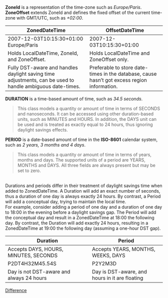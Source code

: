 **ZoneId** is a representation of the time-zone such as *Europe/Paris*.
**ZoneOffset** extends ZoneId and defines the fixed offset of the current time-zone with GMT/UTC, such as *+02:00*.

| ZonedDateTime                                                                                             | OffsetDateTime                                                                              |
| --------------------------------------------------------------------------------------------------------- | ------------------------------------------------------------------------------------------- |
| 2007-12-03T10:15:30+01:00 Europe/Paris                                                                    | 2007-12-03T10:15:30+01:00                                                                   |
| Holds LocalDateTime, ZoneId, and ZoneOffset.                                                              | Holds LocalDateTime and ZoneOffset only.                                                    |
| Fully DST-aware and handles daylight saving time adjustments, can be used to handle ambiguous date-times. | Preferable to store date-times in the database, cause hasn’t got excess region information. |
**DURATION** is a time-based amount of time, such as *34.5 seconds*.
>This class models a quantity or amount of time in terms of SECONDS and nanoseconds. It can be accessed using other duration-based units, such as MINUTES and HOURS. In addition, the DAYS unit can be used and is treated as exactly equal to 24 hours, thus ignoring daylight savings effects.

**PERIOD** is a date-based amount of time in the **ISO-8601** calendar system, such as *2 years, 3 months and 4 days*.
>This class models a quantity or amount of time in terms of years, months and days. The supported units of a period are YEARS, MONTHS and DAYS. All three fields are always present but may be set to zero.

<br>Durations and periods differ in their treatment of daylight savings time when added to ZonedDateTime. A Duration will add an exact number of seconds, thus a duration of one day is always exactly 24 hours. By contrast, a Period will add a conceptual day, trying to maintain the local time.<br>
For example, consider adding a period of one day and a duration of one day to 18:00 in the evening before a daylight savings gap. The Period will add the conceptual day and result in a ZonedDateTime at 18:00 the following day. By contrast, the Duration will add exactly 24 hours, resulting in a ZonedDateTime at 19:00 the following day (assuming a one-hour DST gap).

| Duration                                 | Period                                         |
| ---------------------------------------- | ---------------------------------------------- |
| Accepts DAYS, HOURS, MINUTES, SECONDS    | Accepts YEARS, MONTHS, WEEKS, DAYS             |
| P2DT4H32M45.54S                          | P2Y2M3D                                        |
| Day is not DST-aware and always 24 hours | Day is DST-aware, and hours in it are floating |
[Difference](https://stackoverflow.com/questions/32437550/whats-the-difference-between-instant-and-localdatetime/32443004#32443004)
